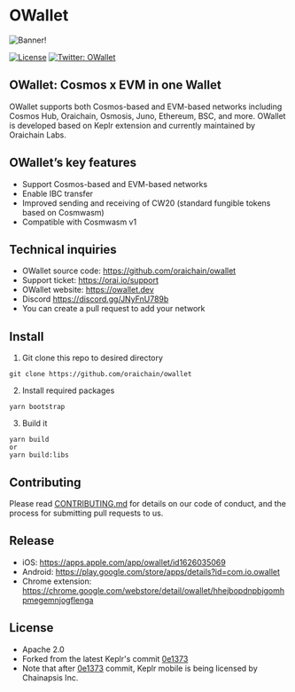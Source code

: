 # OWallet

![Banner!](https://cdn.discordapp.com/attachments/1014117272132010017/1014117366407381073/Full_Logo_Horizontal_BG-white.png)

[![License](https://img.shields.io/badge/License-Apache%202.0-blue.svg)](https://opensource.org/licenses/Apache-2.0)
[![Twitter: OWallet](https://img.shields.io/twitter/follow/oraichain.svg?style=social)](https://twitter.com/oraichain)

## OWallet: Cosmos x EVM in one Wallet
OWallet supports both Cosmos-based and EVM-based networks including Cosmos Hub, Oraichain, Osmosis, Juno, Ethereum, BSC, and more.
OWallet is developed based on Keplr extension and currently maintained by Oraichain Labs.

## OWallet’s key features
- Support Cosmos-based and EVM-based networks
- Enable IBC transfer
- Improved sending and receiving of CW20 (standard fungible tokens based on Cosmwasm)
- Compatible with Cosmwasm v1

## Technical inquiries
- OWallet source code: https://github.com/oraichain/owallet
- Support ticket: https://orai.io/support
- OWallet website: https://owallet.dev
- Discord https://discord.gg/JNyFnU789b
- You can create a pull request to add your network

## Install
1. Git clone this repo to desired directory

```shell
git clone https://github.com/oraichain/owallet
```

2. Install required packages

```shell
yarn bootstrap
```

3. Build it

```shell
yarn build 
or
yarn build:libs
```

## Contributing
Please read [CONTRIBUTING.md](CONTRIBUTING.md) for details on our code of conduct, and the process for submitting pull requests to us.

## Release
- iOS: https://apps.apple.com/app/owallet/id1626035069
- Android: https://play.google.com/store/apps/details?id=com.io.owallet 
- Chrome extension: https://chrome.google.com/webstore/detail/owallet/hhejbopdnpbjgomhpmegemnjogflenga

## License
- Apache 2.0
- Forked from the latest Keplr's commit [0e1373](https://github.com/chainapsis/keplr-wallet/tree/0e137373ac4f526caf97b4694de47fe1ba543bd8)
- Note that after [0e1373](https://github.com/chainapsis/keplr-wallet/tree/0e137373ac4f526caf97b4694de47fe1ba543bd8) commit, Keplr mobile is being licensed by Chainapsis Inc.

